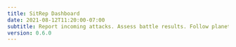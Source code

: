 ```yaml
---
title: SitRep Dashboard
date: 2021-08-12T11:20:00-07:00
subtitle: Report incoming attacks. Assess battle results. Follow planets.
version: 0.6.0
---
```


